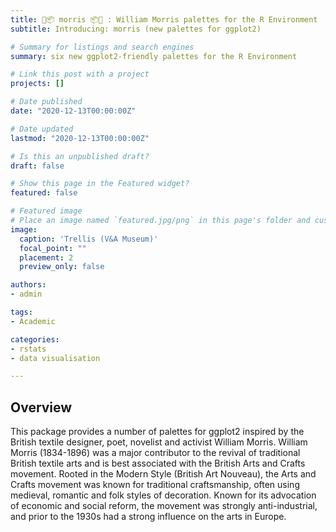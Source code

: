 ```yaml
---
title: 🎨📦 morris 📦🎨 : William Morris palettes for the R Environment
subtitle: Introducing: morris (new palettes for ggplot2)

# Summary for listings and search engines
summary: six new ggplot2-friendly palettes for the R Environment

# Link this post with a project
projects: []

# Date published
date: "2020-12-13T00:00:00Z"

# Date updated
lastmod: "2020-12-13T00:00:00Z"

# Is this an unpublished draft?
draft: false

# Show this page in the Featured widget?
featured: false

# Featured image
# Place an image named `featured.jpg/png` in this page's folder and customize its options here.
image:
  caption: 'Trellis (V&A Museum)'
  focal_point: ""
  placement: 2
  preview_only: false

authors:
- admin

tags:
- Academic

categories:
- rstats
- data visualisation

---
```


## Overview

This package provides a number of palettes for ggplot2 inspired by the British textile designer, poet, novelist and activist William Morris. William Morris (1834-1896) was a major contributor to the revival of traditional British textile arts and is best associated with the British Arts and Crafts movement. Rooted in the Modern Style (British Art Nouveau), the Arts and Crafts movement was known for traditional craftsmanship, often using medieval, romantic and folk styles of decoration. Known for its advocation of economic and social reform, the movement was strongly anti-industrial, and prior to the 1930s had a strong influence on the arts in Europe.